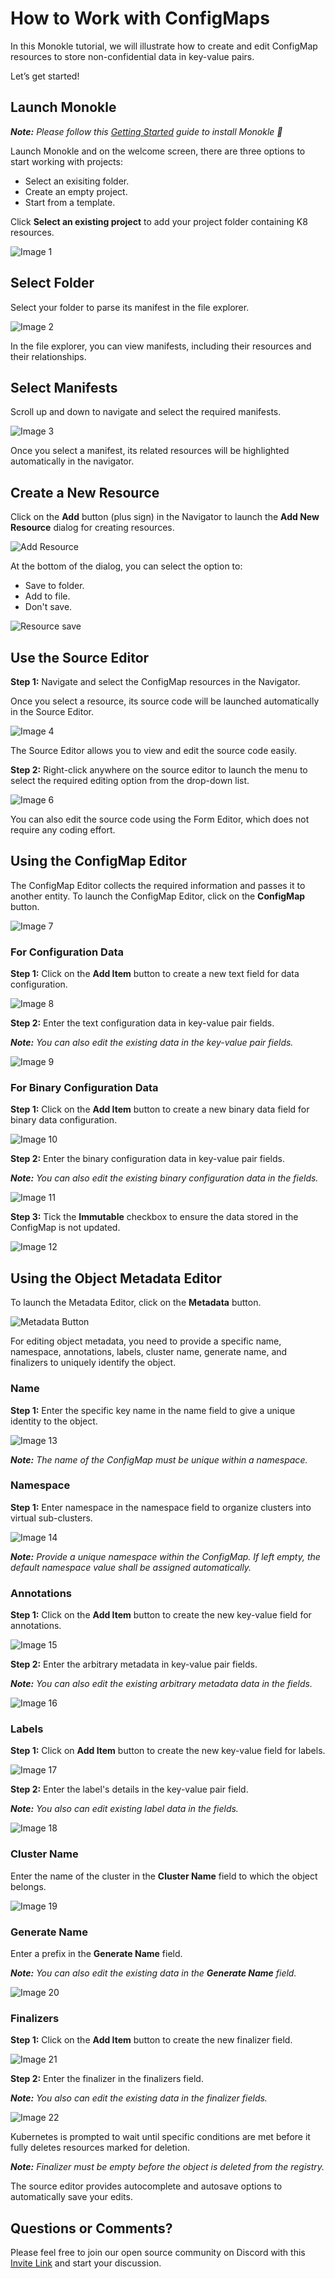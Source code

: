 # How to Work with ConfigMaps

In this Monokle tutorial, we will illustrate how to create and edit ConfigMap resources to store non-confidential 
data in key-value pairs.       

Let’s get started! 

## **Launch Monokle**

<em>**Note:** Please follow this [Getting Started](../getting-started.md) guide to install Monokle 🚀</em>

Launch Monokle and on the welcome screen, there are three options to start working with projects:

 - Select an exisiting folder.
 - Create an empty project.
 - Start from a template.
 
 Click **Select an existing project** to add your project folder containing K8 resources. 

![Image 1](img/image-1-1.5.0.png)

## **Select Folder**

Select your folder to parse its manifest in the file explorer. 

![Image 2](img/image-2-1.5.0.png)

In the file explorer, you can view manifests, including their resources and their relationships.

## **Select Manifests**

Scroll up and down to navigate and select the required manifests. 

![Image 3](img/image-3-1.5.0.gif)

Once you select a manifest, its related resources will be highlighted automatically in the navigator.

## **Create a New Resource**

Click on the **Add** button (plus sign) in the Navigator to launch the **Add New Resource** dialog for creating resources. 

![Add Resource](img/config-map-add-resource-1.5.0.png)

At the bottom of the dialog, you can select the option to:
- Save to folder.
- Add to file.
- Don't save.

![Resource save](img/add-resource-save-options-1.5.0.png)

## **Use the Source Editor** 

**Step 1:** Navigate and select the ConfigMap resources in the Navigator.  

Once you select a resource, its source code will be launched automatically in the Source Editor. 

![Image 4](img/image-4-1.5.0.png)

The Source Editor allows you to view and edit the source code easily. 

<!--**Step 2:** Click on the Source button to view and edit the source code. 

![Image 5](img/image-5.png)-->

**Step 2:** Right-click anywhere on the source editor to launch the menu to select the required editing option from the drop-down list. 

![Image 6](img/image-6-1.5.0.png)

You can also edit the source code using the Form Editor, which does not require any coding effort.

## **Using the ConfigMap Editor**
The ConfigMap Editor collects the required information and passes it to another entity. To launch the ConfigMap Editor, click on the **ConfigMap** button. 

![Image 7](img/image-7-1.5.0.png)

### **For Configuration Data**

**Step 1:** Click on the **Add Item** button to create a new text field for data configuration.

![Image 8](img/image-8-1.5.0.png)

**Step 2:** Enter the text configuration data in key-value pair fields.

<em>**Note:** You can also edit the existing data in the key-value pair fields.</em>

![Image 9](img/image-9.png)

### **For Binary Configuration Data** 

**Step 1:** Click on the **Add Item** button to create a new binary data field for binary data configuration.

![Image 10](img/image-10-1.5.0.png)

**Step 2:** Enter the binary configuration data in key-value pair fields.

<em>**Note:** You can also edit the existing binary configuration data in the fields.</em> 

![Image 11](img/image-11.png)

**Step 3:** Tick the **Immutable** checkbox to ensure the data stored in the ConfigMap is not updated. 

![Image 12](img/image-12.png)

## **Using the Object Metadata Editor**

To launch the Metadata Editor, click on the **Metadata** button.

![Metadata Button](img/metadata-button-image-1.5.0.png)

For editing object metadata, you need to provide a specific name, namespace, annotations, labels, cluster name, generate name, and finalizers to uniquely identify the object.  

### **Name**

**Step 1:** Enter the specific key name in the name field to give a unique identity to the object.

![Image 13](img/image-13-1.5.0.png)

<em>**Note:** The name of the ConfigMap must be unique within a namespace.</em>

### **Namespace**

**Step 1:** Enter namespace in the namespace field to organize clusters into virtual sub-clusters. 

![Image 14](img/image-14-1.5.0.png)

<em>**Note:** Provide a unique namespace within the ConfigMap. If left empty, the default namespace value shall be assigned automatically.</em> 

### **Annotations**

**Step 1:** Click on the **Add Item** button to create the new key-value field for annotations. 

![Image 15](img/image-15-1.5.0.png)

**Step 2:** Enter the arbitrary metadata in key-value pair fields.

<em>**Note:** You can also edit the existing arbitrary metadata data in the fields.</em> 

![Image 16](img/image-16.png)

### **Labels**

**Step 1:** Click on **Add Item** button to create the new key-value field for labels.

![Image 17](img/image-17.png)

**Step 2:** Enter the label's details in the key-value pair field.

<em>**Note:**  You also can edit existing label data in the fields.</em> 

![Image 18](img/image-18.png)

### **Cluster Name**

Enter the name of the cluster in the **Cluster Name** field to which the object belongs.

![Image 19](img/image-19-1.5.0.png)

### **Generate Name**

Enter a prefix in the **Generate Name** field.

<em>**Note:** You can also edit the existing data in the **Generate Name** field.</em> 

![Image 20](img/image-20-1.5.0.png)

### **Finalizers**

**Step 1:** Click on the **Add Item** button to create the new finalizer field.

![Image 21](img/image-21-1.5.0.png)

**Step 2:** Enter the finalizer in the finalizers field. 

<em>**Note:** You also can edit the existing data in the finalizer fields.</em> 

![Image 22](img/image-22-1.5.0.png)

Kubernetes is prompted to wait until specific conditions are met before it fully deletes resources marked for deletion.

<em>**Note:** Finalizer must be empty before the object is deleted from the registry.</em> 

The source editor provides autocomplete and autosave options to automatically save your edits. 
                 

## **Questions or Comments?**

Please feel free to join our open source community on Discord with this [Invite Link](https://discord.gg/6zupCZFQbe) and start your discussion. 
